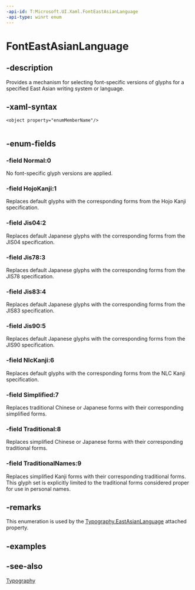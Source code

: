 ```yaml
---
-api-id: T:Microsoft.UI.Xaml.FontEastAsianLanguage
-api-type: winrt enum
---
```


<!-- Enumeration syntax
public enum Windows.UI.Xaml.FontEastAsianLanguage : int
-->

# FontEastAsianLanguage

## -description
Provides a mechanism for selecting font-specific versions of glyphs for a specified East Asian writing system or language.

## -xaml-syntax
```xaml
<object property="enumMemberName"/>
 
```


## -enum-fields
### -field Normal:0
No font-specific glyph versions are applied.

### -field HojoKanji:1
Replaces default glyphs with the corresponding forms from the Hojo Kanji specification.

### -field Jis04:2
Replaces default Japanese glyphs with the corresponding forms from the JIS04 specification.

### -field Jis78:3
Replaces default Japanese glyphs with the corresponding forms from the JIS78 specification.

### -field Jis83:4
Replaces default Japanese glyphs with the corresponding forms from the JIS83 specification.

### -field Jis90:5
Replaces default Japanese glyphs with the corresponding forms from the JIS90 specification.

### -field NlcKanji:6
Replaces default glyphs with the corresponding forms from the NLC Kanji specification.

### -field Simplified:7
Replaces traditional Chinese or Japanese forms with their corresponding simplified forms.

### -field Traditional:8
Replaces simplified Chinese or Japanese forms with their corresponding traditional forms.

### -field TraditionalNames:9
Replaces simplified Kanji forms with their corresponding traditional forms. This glyph set is explicitly limited to the traditional forms considered proper for use in personal names.


## -remarks
This enumeration is used by the [Typography.EastAsianLanguage](/windows/winui/api/microsoft.ui.xaml.documents.typography#xaml-attached-properties) attached property.

## -examples

## -see-also
[Typography](../microsoft.ui.xaml.documents/typography.md)
